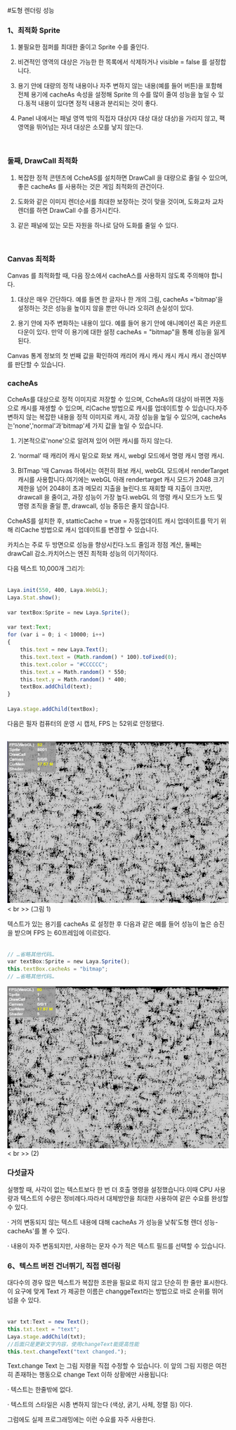#도형 렌더링 성능



### **1、최적화 Sprite**

1. 불필요한 점퍼를 최대한 줄이고 Sprite 수를 줄인다.

2. 비견적인 영역의 대상은 가능한 한 목록에서 삭제하거나 visible = false 를 설정합니다.

3. 용기 안에 대량의 정적 내용이나 자주 변하지 않는 내용(예를 들어 버튼)을 포함해 전체 용기에 cacheAs 속성을 설정해 Sprite 의 수를 많이 줄여 성능을 높일 수 있다.동적 내용이 있다면 정적 내용과 분리되는 것이 좋다.

4. Panel 내에서는 패널 영역 밖의 직접자 대상(자 대상 대상 대상)을 가리지 않고, 팩 영역을 뛰어넘는 자녀 대상은 소모를 낳지 않는다.

​

### **둘째, DrawCall 최적화**

1. 복잡한 정적 콘텐츠에 CcheAS를 설치하면 DrawCall 을 대량으로 줄일 수 있으며, 좋은 cacheAs 를 사용하는 것은 게임 최적화의 관건이다.

2. 도화와 같은 이미지 렌더순서를 최대한 보장하는 것이 맞을 것이며, 도화교차 교차 렌더를 하면 DrawCall 수를 증가시킨다.

3. 같은 패널에 있는 모든 자원을 하나로 담아 도화를 줄일 수 있다.

​

### **Canvas 최적화**

Canvas 를 최적화할 때, 다음 장소에서 cacheA스를 사용하지 않도록 주의해야 합니다.

1. 대상은 매우 간단하다. 예를 들면 한 글자나 한 개의 그림, cacheAs ='bitmap'을 설정하는 것은 성능을 높이지 않을 뿐만 아니라 오히려 손실성이 있다.

2. 용기 안에 자주 변화하는 내용이 있다. 예를 들어 용기 안에 애니메이션 혹은 카운트다운이 있다. 만약 이 용기에 대한 설정 cacheAs = "bitmap"을 통해 성능을 잃게 된다.


Canvas 통계 정보의 첫 번째 값을 확인하여 캐리어 캐시 캐시 캐시 캐시 캐시 경신여부를 판단할 수 있습니다.



### **cacheAs**

CcheAs를 대상으로 정적 이미지로 저장할 수 있으며, CcheAs의 대상이 바뀌면 자동으로 캐시를 재생할 수 있으며, 리Cache 방법으로 캐시를 업데이트할 수 있습니다.자주 변하지 않는 복잡한 내용을 정적 이미지로 캐시, 과장 성능을 높일 수 있으며, cacheAs 는'none','normal'과'bitmap'세 가지 값을 높일 수 있습니다.

1. 기본적으로'none'으로 알려져 있어 어떤 캐시를 하지 않는다.

2. ‘normal’ 때 캐리어 캐시 밑으로 화보 캐시, webgl 모드에서 명령 캐시 명령 캐시.

3. BITmap '때 Canvas 하에서는 여전히 화보 캐시, webGL 모드에서 renderTarget 캐시를 사용합니다.여기에는 webGL 아래 rendertarget 캐시 모드가 2048 크기 제한을 넘어 2048이 초과 메모리 지출을 늘린다.또 재회할 때 지출이 크지만, drawcall 을 줄이고, 과장 성능이 가장 높다.webGL 의 명령 캐시 모드가 노드 및 명령 조직을 줄일 뿐, drawcall, 성능 중등은 줄지 않습니다.



CcheAS를 설치한 후, statticCache = true = 자동업데이트 캐시 업데이트를 막기 위해 리Cache 방법으로 캐시 업데이트를 변경할 수 있습니다.

카치스는 주로 두 방면으로 성능을 향상시킨다.노드 줄임과 정점 계산, 둘째는 drawCall 감소.카치어스는 엔진 최적화 성능의 이기적이다.

다음 텍스트 10,000개 그리기:


```typescript

Laya.init(550, 400, Laya.WebGL);
Laya.Stat.show();
  
var textBox:Sprite = new Laya.Sprite();
  
var text:Text;
for (var i = 0; i < 10000; i++)
{
    this.text = new Laya.Text();
    this.text.text = (Math.random() * 100).toFixed(0);
    this.text.color = "#CCCCCC";
    this.text.x = Math.random() * 550;
    this.text.y = Math.random() * 400;
    textBox.addChild(text);
}
  
Laya.stage.addChild(textBox);
```


다음은 필자 컴퓨터의 운영 시 캡처, FPS 는 52위로 안정됐다.



​        ![图片1.png](img/1.png)< br >>
(그림 1)

텍스트가 있는 용기를 cacheAs 로 설정한 후 다음과 같은 예를 들어 성능이 높은 승진을 받으며 FPS 는 60프레임에 이르렀다.


```typescript

// …省略其他代码…
var textBox:Sprite = new Laya.Sprite();
this.textBox.cacheAs = "bitmap";
// …省略其他代码…
```


​![图片1.png](img/2.png)< br >>
(2)



### **다섯글자**

실행할 때, 사각이 없는 텍스트보다 한 번 더 호출 명령을 설정했습니다.이때 CPU 사용량과 텍스트의 수량은 정비례다.따라서 대체방안을 최대한 사용하여 같은 수요를 완성할 수 있다.

· 거의 변동되지 않는 텍스트 내용에 대해 cacheAs 가 성능을 낮춰'도형 렌더 성능-cacheAs'를 볼 수 있다.

· 내용이 자주 변동되지만, 사용하는 문자 수가 적은 텍스트 필드를 선택할 수 있습니다.



### **6、텍스트 버전 건너뛰기, 직접 렌더링**

대다수의 경우 많은 텍스트가 복잡한 조판을 필요로 하지 않고 단순히 한 줄만 표시한다.이 요구에 맞게 Text 가 제공한 이름은 changgeText라는 방법으로 바로 순위를 뛰어넘을 수 있다.




```typescript

var txt:Text = new Text();
this.txt.text = "text";
Laya.stage.addChild(txt);
//后面只是更新文字内容，使用changeText能提高性能
this.text.changeText("text changed.");
```


Text.change Text 는 그림 지령을 직접 수정할 수 있습니다. 이 앞의 그림 지령은 여전히 존재하는 행동으로 change Text 이하 상황에만 사용됩니다:

· 텍스트는 한줄밖에 없다.

· 텍스트의 스타일은 시종 변하지 않는다 (색상, 굵기, 사체, 정렬 등) 이다.

그럼에도 실제 프로그래밍에는 이런 수요를 자주 사용한다.